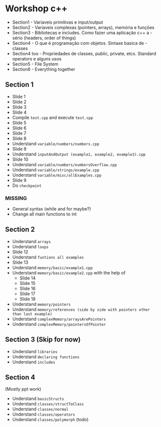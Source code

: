# Workshop c++

- Section1 - Variaveis primitivas e input/output
- Section2 - Variaveis complexas (pointers, arrays), memória e funções
- Section3 - Bibliotecas e includes. Como fazer uma aplicação c++ a - sério (headers, order of things)
- Section4 - O que é programação com objetos. Sintaxe basica de - classes
- Section4 too - Propriedades de classes, public, private, etcs. Standard operators e alguns usos
- Section5 - File System
- Section6 - Everything together

## Section 1

- Slide 1
- Slide 2
- Slide 3
- Slide 4
- Compile `test.cpp` and execute `test.cpp`
- Slide 5
- Slide 6
- Slide 7
- Slide 8
- Understand `variable/numbers/numbers.cpp`
- Slide 9
- Understand `inputAndOutput (example1, example2, example3).cpp`
- Slide 10
- Understand `variable/numbers/numbersOverflow.cpp`
- Understand `variable/strings/example.cpp`
- Understand `variable/misc/allExamples.cpp`
- Slide 9
- Do `checkpoint`

### MISSING

- General syntax  (while and for maybe?)
- Change all main functions to int

## Section 2

- Understand `arrays`
- Understand `loops`
- Slide 12
- Understand `funtions all examples`
- Slide 13
- Understand `memory/basic/example1.cpp`
- Understand `memory/basic/example2.cpp` with the help of
  - Slide 14
  - Slide 15
  - Slide 16
  - Slide 17
  - Slide 18
- Understand `memory/pointers`
- Understand `memory/references (side by side with pointers other than last example)`
- Understand `complexMemory/arraysArePointers`
- Understand `complexMemory/pointersOfPointer`

## Section 3 (Skip for now)

- Understand `libraries`
- Understand `declaring functions`
- Understand `includes`
  
## Section 4

(Mostly ppt work)

- Understand `basicStructs`
- Understand `classes/structToClass`
- Understand `classes/normal`
- Understand `classes/operators`
- Understand `classes/polymorph` (todo)
  